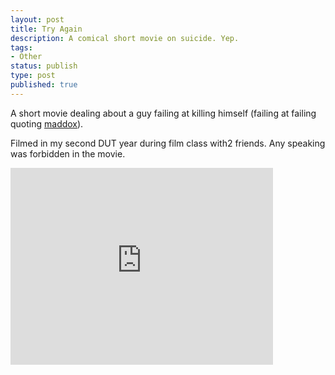 ```yaml
---
layout: post
title: Try Again
description: A comical short movie on suicide. Yep.
tags:
- Other
status: publish
type: post
published: true
---
```

A short movie dealing about a guy failing at killing himself (failing at failing quoting [maddox](http://www.thebestpageintheuniverse.net/c.cgi?u=manly_suicide)).

Filmed in my second DUT year during film class with2 friends. Any speaking was forbidden in the movie.

<iframe src="http://www.youtube.com/embed/pViPVMz5dNI" frameborder="0" width="420" height="315"></iframe>